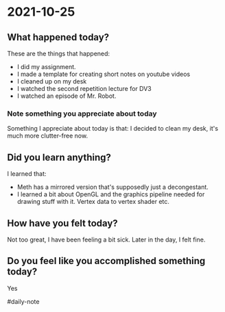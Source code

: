 # 2021-10-25

## What happened today?
These are the things that happened:
- I did my assignment.
- I made a template for creating short notes on youtube videos
- I cleaned up on my desk
- I watched the second repetition lecture for DV3
- I watched an episode of Mr. Robot.
### Note something you appreciate about today
Something I appreciate about today is that:
I decided to clean my desk, it's much more clutter-free now.
## Did you learn anything?
I learned that:
- Meth has a mirrored version that's supposedly just a decongestant.
- I learned a bit about OpenGL and the graphics pipeline needed for drawing stuff with it. Vertex data to vertex shader etc.

## How have you felt today?
Not too great, I have been feeling a bit sick.
Later in the day, I felt fine.

## Do you feel like you accomplished something today?
Yes

#daily-note